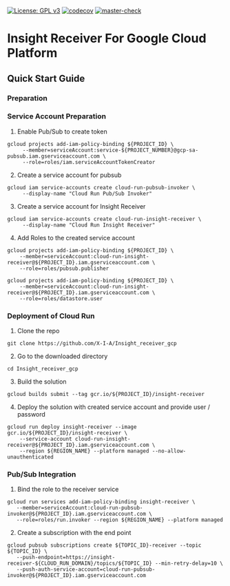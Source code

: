 [![License: GPL v3](https://img.shields.io/badge/License-GPLv3-blue.svg)](https://www.gnu.org/licenses/gpl-3.0) 
[![codecov](https://codecov.io/gh/X-I-A/insight-gcp/branch/master/graph/badge.svg)](https://codecov.io/gh/X-I-A/insight-gcp) 
[![master-check](https://github.com/x-i-a/insight-gcp/workflows/master-check/badge.svg)](https://github.com/X-I-A/insight-gcp/actions?query=workflow%3Amaster-check) 
# Insight Receiver For Google Cloud Platform

## Quick Start Guide
### Preparation

### Service Account Preparation
1. Enable Pub/Sub to create token
```
gcloud projects add-iam-policy-binding ${PROJECT_ID} \
     --member=serviceAccount:service-${PROJECT_NUMBER}@gcp-sa-pubsub.iam.gserviceaccount.com \
     --role=roles/iam.serviceAccountTokenCreator
```
2. Create a service account for pubsub
```
gcloud iam service-accounts create cloud-run-pubsub-invoker \
     --display-name "Cloud Run Pub/Sub Invoker"
```
3. Create a service account for Insight Receiver
```
gcloud iam service-accounts create cloud-run-insight-receiver \
     --display-name "Cloud Run Insight Receiver"
```
4. Add Roles to the created service account
```
gcloud projects add-iam-policy-binding ${PROJECT_ID} \
    --member=serviceAccount:cloud-run-insight-receiver@${PROJECT_ID}.iam.gserviceaccount.com \
	--role=roles/pubsub.publisher
```
```
gcloud projects add-iam-policy-binding ${PROJECT_ID} \
    --member=serviceAccount:cloud-run-insight-receiver@${PROJECT_ID}.iam.gserviceaccount.com \
	--role=roles/datastore.user
```
### Deployment of Cloud Run
1. Clone the repo 
```
git clone https://github.com/X-I-A/Insight_receiver_gcp
```
2. Go to the downloaded directory 
```
cd Insight_receiver_gcp
```
3. Build the solution
```
gcloud builds submit --tag gcr.io/${PROJECT_ID}/insight-receiver
```
4. Deploy the solution with created service account and provide user / password
```
gcloud run deploy insight-receiver --image gcr.io/${PROJECT_ID}/insight-receiver \
    --service-account cloud-run-insight-receiver@${PROJECT_ID}.iam.gserviceaccount.com \
	--region ${REGION_NAME} --platform managed --no-allow-unauthenticated
```
### Pub/Sub Integration
1. Bind the role to the receiver service  
```
gcloud run services add-iam-policy-binding insight-receiver \
   --member=serviceAccount:cloud-run-pubsub-invoker@${PROJECT_ID}.iam.gserviceaccount.com \
   --role=roles/run.invoker --region ${REGION_NAME} --platform managed
```
2. Create a subscription with the end point
```
gcloud pubsub subscriptions create ${TOPIC_ID}-receiver --topic ${TOPIC_ID} \
   --push-endpoint=https://insight-receiver-${CLOUD_RUN_DOMAIN}/topics/${TOPIC_ID} --min-retry-delay=10 \
   --push-auth-service-account=cloud-run-pubsub-invoker@${PROJECT_ID}.iam.gserviceaccount.com
```
